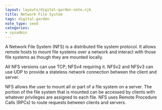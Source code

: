```yaml
---
layout: layouts/digital-garden-note.njk
title: Network File System
tags: digital-garden
note_type: seed
categories:
- sysadmin
---
```


A Network File System (NFS) is a distributed file system protocol. It allows remote hosts to mount file systems over a network and interact with those file systems as though they are mounted locally.

All NFS versions can use TCP; NFSv4 requiring it. NFSv2 and NFSv3 can use UDP to provide a stateless network connection between the client and server.

NFS allows the user to mount all or part of a file system on a server.
The portion of the file system that is mounted can be accessed by clients with whatever privileges are assigned to each file.
NFS uses Remote Procedure Calls (RPCs) to route requests between clients and servers.


